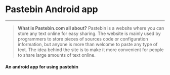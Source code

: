 # Pastebin Android app
-----

> **What is Pastebin.com all about?**
> Pastebin is a website where you can store any text online for easy sharing. The website is mainly used by programmers to store pieces of sources code or configuration information, but anyone is more than welcome to paste any type of text. The idea behind the site is to make it more convenient for people to share large amounts of text online.

#### An android app for using pastebin
